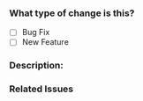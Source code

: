 <!-- 
🙏 Thank you for your contribution!

📌 Branch Selection Reminder:

Please remember to select the appropriate branch:
- For bug fixes use the oldest branch where the fix applies.
- For new features and everything else, use the main branch. 

-->

### What type of change is this?

- [ ] Bug Fix
- [ ] New Feature

### Description:

<!-- 
Please provide a description of what this PR does. 
Include the problem it solves or the motivation behind it.
-->

### Related Issues

<!-- 
Please link to related issue(s) with GitHub keywords (e.g. "Fixes #123").
If none, remove this section.
-->
